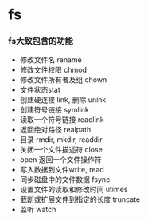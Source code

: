 # fs

### fs大致包含的功能
+ 修改文件名 rename
+ 修改文件权限 chmod
+ 修改文件所有者及组 chown
+ 文件状态stat
+ 创建硬连接 link, 删除 unink
+ 创建符号链接 symlink
+ 读取一个符号链接 readlink
+ 返回绝对路径 realpath
+ 目录 rmdir, mkdir, readdir
+ 关闭一个文件描述符 close
+ open  返回一个文件操作符
+ 写入数据到文件write, read
+ 同步磁盘中的文件数据 fsync
+ 设置文件的读取和修改时间  utimes
+ 截断或扩展文件到指定的长度 truncate
+ 监听 watch
